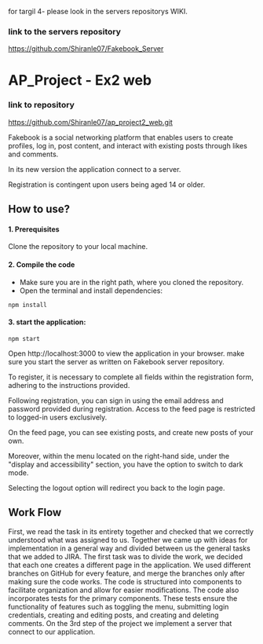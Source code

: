 for targil 4- please look in the servers repositorys WIKI.
### link to the servers repository
https://github.com/Shiranle07/Fakebook_Server

# AP_Project - Ex2 web
### link to repository
https://github.com/Shiranle07/ap_project2_web.git

Fakebook is a social networking platform that enables users to create profiles, log in, post content, and interact with existing posts through likes and comments.

In its new version the application connect to a server.

Registration is contingent upon users being aged 14 or older.


## How to use?
#### 1. Prerequisites
Clone the repository to your local machine.
#### 2. Compile the code
   * Make sure you are in the right path, where you cloned the repository.
   * Open the terminal and install dependencies: 
   
```Terminal
npm install
```

#### 3. start the application:

```Terminal
npm start
```

Open http://localhost:3000 to view the application in your browser. make sure you start the server as written on Fakebook server repository. 

To register, it is necessary to complete all fields within the registration form, adhering to the instructions provided. 

Following registration, you can sign in using the email address and password provided during registration. Access to the feed page is restricted to logged-in users exclusively.

On the feed page, you can see existing posts, and create new posts of your own.

Moreover, within the menu located on the right-hand side, under the "display and accessibility" section, you have the option to switch to dark mode.

Selecting the logout option will redirect you back to the login page.

## Work Flow
First, we read the task in its entirety together and checked that we correctly understood what was assigned to us.
Together we came up with ideas for implementation in a general way and divided between us the general tasks that we added to JIRA. 
The first task was to divide the work, we decided that each one creates a different page in the application.
We used different branches on GitHub for every feature, and merge the branches only after making sure the code works.
The code is structured into components to facilitate organization and allow for easier modifications.
The code also incorporates tests for the primary components. These tests ensure the functionality of features such as toggling the menu, submitting login credentials, creating and editing posts, and creating and deleting comments.
On the 3rd step of the project we implement a server that connect to our application.



